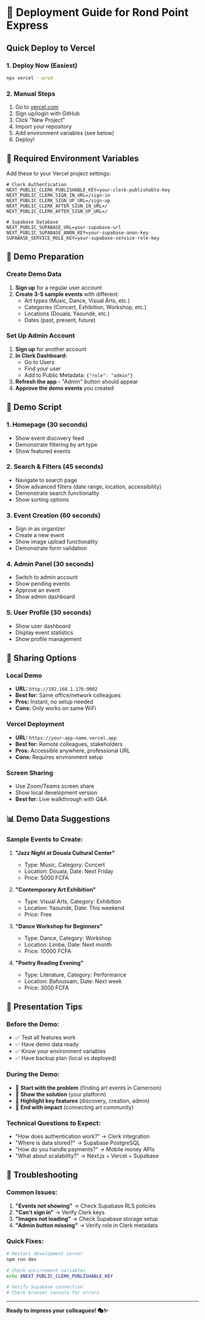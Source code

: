 # 🚀 Deployment Guide for Rond Point Express

## Quick Deploy to Vercel

### 1. **Deploy Now (Easiest)**
```bash
npx vercel --prod
```

### 2. **Manual Steps**
1. Go to [vercel.com](https://vercel.com)
2. Sign up/login with GitHub
3. Click "New Project"
4. Import your repository
5. Add environment variables (see below)
6. Deploy!

## 🔧 Required Environment Variables

Add these to your Vercel project settings:

```env
# Clerk Authentication
NEXT_PUBLIC_CLERK_PUBLISHABLE_KEY=your-clerk-publishable-key
NEXT_PUBLIC_CLERK_SIGN_IN_URL=/sign-in
NEXT_PUBLIC_CLERK_SIGN_UP_URL=/sign-up
NEXT_PUBLIC_CLERK_AFTER_SIGN_IN_URL=/
NEXT_PUBLIC_CLERK_AFTER_SIGN_UP_URL=/

# Supabase Database
NEXT_PUBLIC_SUPABASE_URL=your-supabase-url
NEXT_PUBLIC_SUPABASE_ANON_KEY=your-supabase-anon-key
SUPABASE_SERVICE_ROLE_KEY=your-supabase-service-role-key
```

## 📱 Demo Preparation

### Create Demo Data
1. **Sign up** for a regular user account
2. **Create 3-5 sample events** with different:
   - Art types (Music, Dance, Visual Arts, etc.)
   - Categories (Concert, Exhibition, Workshop, etc.)
   - Locations (Douala, Yaoundé, etc.)
   - Dates (past, present, future)

### Set Up Admin Account
1. **Sign up** for another account
2. **In Clerk Dashboard:**
   - Go to Users
   - Find your user
   - Add to Public Metadata: `{"role": "admin"}`
3. **Refresh the app** - "Admin" button should appear
4. **Approve the demo events** you created

## 🎯 Demo Script

### **1. Homepage (30 seconds)**
- Show event discovery feed
- Demonstrate filtering by art type
- Show featured events

### **2. Search & Filters (45 seconds)**
- Navigate to search page
- Show advanced filters (date range, location, accessibility)
- Demonstrate search functionality
- Show sorting options

### **3. Event Creation (60 seconds)**
- Sign in as organizer
- Create a new event
- Show image upload functionality
- Demonstrate form validation

### **4. Admin Panel (30 seconds)**
- Switch to admin account
- Show pending events
- Approve an event
- Show admin dashboard

### **5. User Profile (30 seconds)**
- Show user dashboard
- Display event statistics
- Show profile management

## 🔗 Sharing Options

### **Local Demo**
- **URL:** `http://192.168.1.176:9002`
- **Best for:** Same office/network colleagues
- **Pros:** Instant, no setup needed
- **Cons:** Only works on same WiFi

### **Vercel Deployment**
- **URL:** `https://your-app-name.vercel.app`
- **Best for:** Remote colleagues, stakeholders
- **Pros:** Accessible anywhere, professional URL
- **Cons:** Requires environment setup

### **Screen Sharing**
- Use Zoom/Teams screen share
- Show local development version
- **Best for:** Live walkthrough with Q&A

## 📊 Demo Data Suggestions

### **Sample Events to Create:**
1. **"Jazz Night at Douala Cultural Center"**
   - Type: Music, Category: Concert
   - Location: Douala, Date: Next Friday
   - Price: 5000 FCFA

2. **"Contemporary Art Exhibition"**
   - Type: Visual Arts, Category: Exhibition
   - Location: Yaoundé, Date: This weekend
   - Price: Free

3. **"Dance Workshop for Beginners"**
   - Type: Dance, Category: Workshop
   - Location: Limbe, Date: Next month
   - Price: 10000 FCFA

4. **"Poetry Reading Evening"**
   - Type: Literature, Category: Performance
   - Location: Bafoussam, Date: Next week
   - Price: 3000 FCFA

## 🎨 Presentation Tips

### **Before the Demo:**
- ✅ Test all features work
- ✅ Have demo data ready
- ✅ Know your environment variables
- ✅ Have backup plan (local vs deployed)

### **During the Demo:**
- 🎯 **Start with the problem** (finding art events in Cameroon)
- 🎯 **Show the solution** (your platform)
- 🎯 **Highlight key features** (discovery, creation, admin)
- 🎯 **End with impact** (connecting art community)

### **Technical Questions to Expect:**
- "How does authentication work?" → Clerk integration
- "Where is data stored?" → Supabase PostgreSQL
- "How do you handle payments?" → Mobile money APIs
- "What about scalability?" → Next.js + Vercel + Supabase

## 🚨 Troubleshooting

### **Common Issues:**
1. **"Events not showing"** → Check Supabase RLS policies
2. **"Can't sign in"** → Verify Clerk keys
3. **"Images not loading"** → Check Supabase storage setup
4. **"Admin button missing"** → Verify role in Clerk metadata

### **Quick Fixes:**
```bash
# Restart development server
npm run dev

# Check environment variables
echo $NEXT_PUBLIC_CLERK_PUBLISHABLE_KEY

# Verify Supabase connection
# Check browser console for errors
```

---

**Ready to impress your colleagues! 🎭✨**
